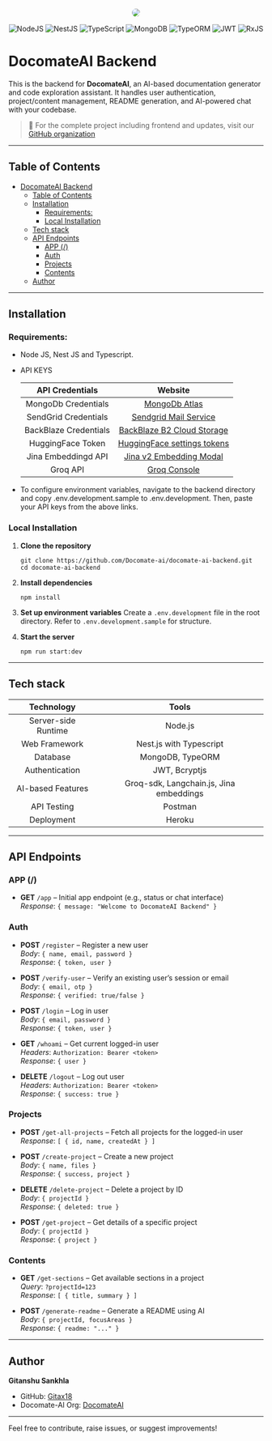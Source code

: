 <p style="display:flex; justify-content: center;">
  <img src="https://avatars.githubusercontent.com/u/207241261?s=200&v=4" style="border-radius: 1rem; border: 1px solid #fff;"/>
</p>

<div align="center">

![NodeJS](https://img.shields.io/badge/node.js-6DA55F?style=for-the-badge&logo=node.js&logoColor=white)
![NestJS](https://img.shields.io/badge/nestjs-%23E0234E.svg?style=for-the-badge&logo=nestjs&logoColor=white)
![TypeScript](https://img.shields.io/badge/typescript-%23007ACC.svg?style=for-the-badge&logo=typescript&logoColor=white)
![MongoDB](https://img.shields.io/badge/MongoDB-%234ea94b.svg?style=for-the-badge&logo=mongodb&logoColor=white)
![TypeORM](https://img.shields.io/badge/TypeORM-FE0803.svg?style=for-the-badge&logo=typeorm&logoColor=white)
![JWT](https://img.shields.io/badge/JWT-black?style=for-the-badge&logo=JSON%20web%20tokens)
![RxJS](https://img.shields.io/badge/rxjs-%23B7178C.svg?style=for-the-badge&logo=reactivex&logoColor=white)

</div>

# DocomateAI Backend

This is the backend for **DocomateAI**, an AI-based documentation generator and code exploration assistant. It handles user authentication, project/content management, README generation, and AI-powered chat with your codebase.

> 📌 For the complete project including frontend and updates, visit our [GitHub organization](https://github.com/docomate-ai)

---

## Table of Contents

- [DocomateAI Backend](#docomateai-backend)
  - [Table of Contents](#table-of-contents)
  - [Installation](#installation)
    - [Requirements:](#requirements)
    - [Local Installation](#local-installation)
  - [Tech stack](#tech-stack)
  - [API Endpoints](#api-endpoints)
    - [APP (/)](#app-)
    - [Auth](#auth)
    - [Projects](#projects)
    - [Contents](#contents)
  - [Author](#author)

---

## Installation

### Requirements:

- Node JS, Nest JS and Typescript.
- API KEYS

  |  **API Credentials**  |                              **Website**                              |
  | :-------------------: | :-------------------------------------------------------------------: |
  |  MongoDb Credentials  |         [MongoDb Atlas](https://www.mongodb.com/cloud/atlas/)         |
  | SendGrid Credentials  |          [Sendgrid Mail Service](https://sendgrid.com/en-us)          |
  | BackBlaze Credentials | [BackBlaze B2 Cloud Storage](https://www.backblaze.com/cloud-storage) |
  |   HuggingFace Token   | [HuggingFace settings tokens](https://huggingface.co/settings/tokens) |
  |  Jina Embeddingd API  |        [Jina v2 Embedding Modal](https://jina.ai/embeddings/)         |
  |       Groq API        |             [Groq Console](https://console.groq.com/keys)             |

- To configure environment variables, navigate to the backend directory and copy .env.development.sample to .env.development. Then, paste your API keys from the above links.

### Local Installation

1. **Clone the repository**

   ```
   git clone https://github.com/Docomate-ai/docomate-ai-backend.git
   cd docomate-ai-backend
   ```

2. **Install dependencies**

   ```
   npm install
   ```

3. **Set up environment variables**
   Create a `.env.development` file in the root directory. Refer to `.env.development.sample` for structure.

4. **Start the server**
   ```
   npm run start:dev
   ```

---

## Tech stack

|   **Technology**    |                **Tools**                |
| :-----------------: | :-------------------------------------: |
| Server-side Runtime |                 Node.js                 |
|    Web Framework    |         Nest.js with Typescript         |
|      Database       |            MongoDB, TypeORM             |
|   Authentication    |              JWT, Bcryptjs              |
|  AI-based Features  | Groq-sdk, Langchain.js, Jina embeddings |
|     API Testing     |                 Postman                 |
|     Deployment      |                 Heroku                  |

---

## API Endpoints

### APP (/)

- **GET** `/app` – Initial app endpoint (e.g., status or chat interface)  
  _Response_: `{ message: "Welcome to DocomateAI Backend" }`

### Auth

- **POST** `/register` – Register a new user  
  _Body_: `{ name, email, password }`  
  _Response_: `{ token, user }`

- **POST** `/verify-user` – Verify an existing user’s session or email  
  _Body_: `{ email, otp }`  
  _Response_: `{ verified: true/false }`

- **POST** `/login` – Log in user  
  _Body_: `{ email, password }`  
  _Response_: `{ token, user }`

- **GET** `/whoami` – Get current logged-in user  
  _Headers_: `Authorization: Bearer <token>`  
  _Response_: `{ user }`

- **DELETE** `/logout` – Log out user  
  _Headers_: `Authorization: Bearer <token>`  
  _Response_: `{ success: true }`

### Projects

- **POST** `/get-all-projects` – Fetch all projects for the logged-in user  
  _Response_: `[ { id, name, createdAt } ]`

- **POST** `/create-project` – Create a new project  
  _Body_: `{ name, files }`  
  _Response_: `{ success, project }`

- **DELETE** `/delete-project` – Delete a project by ID  
  _Body_: `{ projectId }`  
  _Response_: `{ deleted: true }`

- **POST** `/get-project` – Get details of a specific project  
  _Body_: `{ projectId }`  
  _Response_: `{ project }`

### Contents

- **GET** `/get-sections` – Get available sections in a project  
  _Query_: `?projectId=123`  
  _Response_: `[ { title, summary } ]`

- **POST** `/generate-readme` – Generate a README using AI  
  _Body_: `{ projectId, focusAreas }`  
  _Response_: `{ readme: "..." }`

---

## Author

**Gitanshu Sankhla**

- GitHub: [Gitax18](https://github.com/Gitax18)
- Docomate-AI Org: [DocomateAI](https://github.com/docomate-ai)

---

Feel free to contribute, raise issues, or suggest improvements!
